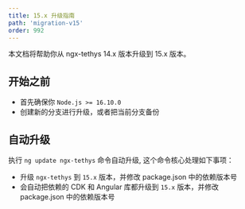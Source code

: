 ```yaml
---
title: 15.x 升级指南
path: 'migration-v15'
order: 992
---
```


<alert>本文档将帮助你从 ngx-tethys 14.x 版本升级到 15.x 版本。</alert>

## 开始之前

- 首先确保你 `Node.js >= 16.10.0`
- 创建新的分支进行升级，或者把当前分支备份

## 自动升级
执行 `ng update ngx-tethys` 命令自动升级, 这个命令核心处理如下事项：
- 升级 `ngx-tethys` 到 `15.x` 版本，并修改 package.json 中的依赖版本号
- 会自动把依赖的 CDK 和 Angular 库都升级到 `15.x` 版本，并修改 package.json 中的依赖版本号
